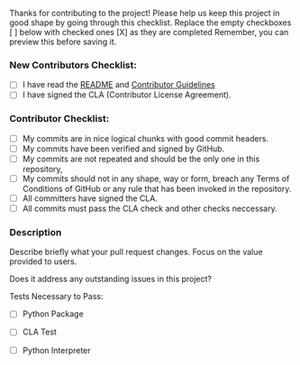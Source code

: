 
Thanks for contributing to the project!
Please help us keep this project in good shape by going through this checklist.
Replace the empty checkboxes [ ] below with checked ones [X] as they are completed
Remember, you can preview this before saving it.

### New Contributors Checklist:

- [ ] I have read the [README](https://github.com/PythonMathCalculator/python-math-calculator/blob/master/README.md) and [Contributor Guidelines](https://github.com/PythonMathCalculator/python-math-calculator/blob/master/CONTRIBUTING.md)
- [ ] I have signed the CLA (Contributor License Agreement).

### Contributor Checklist:

- [ ] My commits are in nice logical chunks with good commit headers.
- [ ] My commits have been verified and signed by GitHub.
- [ ] My commits are not repeated and should be the only one in this repository,
- [ ] My commits should not in any shape, way or form, breach any Terms of Conditions of GitHub or any rule that has been invoked in the repository.
- [ ] All committers have signed the CLA.
- [ ] All commits must pass the CLA check and other checks neccessary.

### Description

Describe briefly what your pull request changes. Focus on the value provided to users.

Does it address any outstanding issues in this project?

  <!-- https://github.com/PythonMathCalculator/python-math-calculator/issues?utf8=%E2%9C%93&q=is%3Aissue
  Reference an issue with the hash symbol: "#222"
  If you're fixing it, use something like "Fixes #222" -->

Tests Necessary to Pass:

- [ ] Python Package 
- [ ] CLA Test
- [ ] Python Interpreter
  
  <!-- (c) 2021 Signal. This pull request template has been modified for use in this repository from the GitHub Signal Repository. -->
